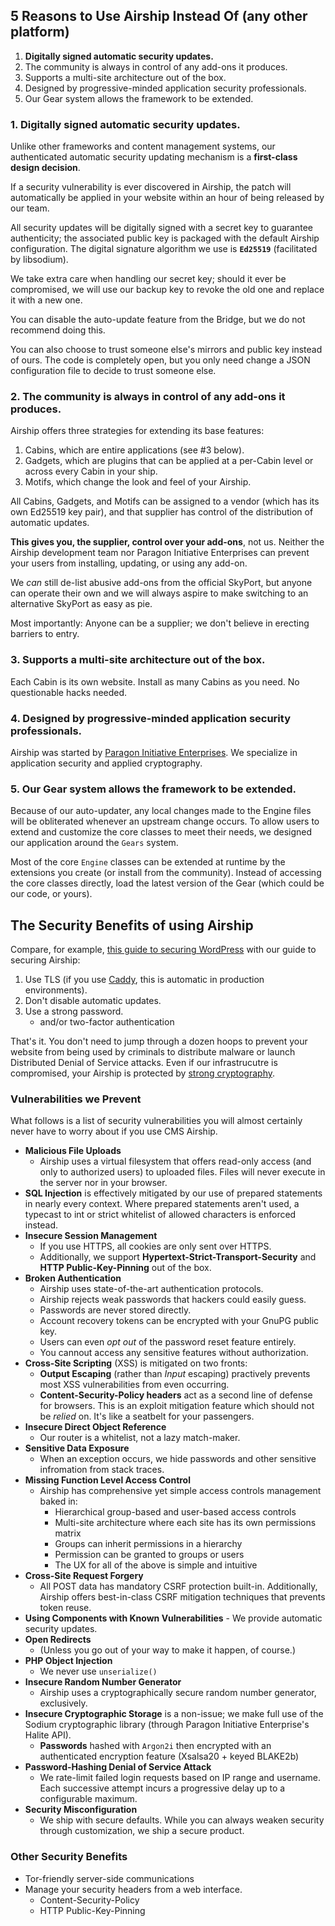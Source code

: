 ## 5 Reasons to Use Airship Instead Of (any other platform)

1. **Digitally signed automatic security updates.**
2. The community is always in control of any add-ons it produces.
3. Supports a multi-site architecture out of the box.
4. Designed by progressive-minded application security professionals.
5. Our Gear system allows the framework to be extended.


### 1. Digitally signed automatic security updates.

Unlike other frameworks and content management systems, our authenticated 
automatic security updating mechanism is a **first-class design decision**.

If a security vulnerability is ever discovered in Airship, the patch 
will automatically be applied in your website within an hour of being
released by our team.

All security updates will be digitally signed with a secret key to 
guarantee authenticity; the associated public key is packaged with the
default Airship configuration. The digital signature algorithm we use is
**`Ed25519`** (facilitated by libsodium).

We take extra care when handling our secret key; should it ever be
compromised, we will use our backup key to revoke the old one and 
replace it with a new one.

You can disable the auto-update feature from the Bridge, but we do not
recommend doing this.

You can also choose to trust someone else's mirrors and public key 
instead of ours. The code is completely open, but you only need change a 
JSON configuration file to decide to trust someone else.

### 2. The community is always in control of any add-ons it produces.

Airship offers three strategies for extending its base features:

1. Cabins, which are entire applications (see #3 below).
2. Gadgets, which are plugins that can be applied at a per-Cabin level 
   or across every Cabin in your ship.
3. Motifs, which change the look and feel of your Airship. 

All Cabins, Gadgets, and Motifs can be assigned to a vendor (which has
its own Ed25519 key pair), and that supplier has control of the 
distribution of automatic updates.

**This gives you, the supplier, control over your add-ons**, not us. 
Neither the Airship development team nor Paragon Initiative Enterprises
can prevent your users from installing, updating, or using any add-on. 

We *can* still de-list abusive add-ons from the official SkyPort, but
anyone can operate their own and we will always aspire to make switching
to an alternative SkyPort as easy as pie.

Most importantly: Anyone can be a supplier; we don't believe in erecting
barriers to entry.

### 3. Supports a multi-site architecture out of the box.

Each Cabin is its own website. Install as many Cabins as you need. No 
questionable hacks needed.

### 4. Designed by progressive-minded application security professionals.

Airship was started by [Paragon Initiative Enterprises](https://paragonie.com).
We specialize in application security and applied cryptography.

### 5. Our Gear system allows the framework to be extended.

Because of our auto-updater, any local changes made to the Engine files 
will be obliterated whenever an upstream change occurs. To allow users
to extend and customize the core classes to meet their needs, we 
designed our application around the `Gears` system.

Most of the core `Engine` classes can be extended at runtime by the
extensions you create (or install from the community). Instead of
accessing the core classes directly, load the latest version of the Gear
(which could be our code, or yours).

## The Security Benefits of using Airship

Compare, for example, [this guide to securing WordPress](https://codex.wordpress.org/Hardening_WordPress)
with our guide to securing Airship:

1. Use TLS (if you use [Caddy](https://github.com/paragonie/airship-docs/blob/master/en-us/01-intro/2-Installing.md#caddy-recommended),
   this is automatic in production environments).
2. Don't disable automatic updates.
3. Use a strong password.
   * and/or two-factor authentication

That's it. You don't need to jump through a dozen hoops to prevent your website
from being used by criminals to distribute malware or launch Distributed Denial
of Service attacks. Even if our infrastrucutre is compromised, your Airship is
protected by [strong cryptography](https://paragonie.com/blog/2016/05/keyggdrasil-continuum-cryptography-powering-cms-airship).

### Vulnerabilities we Prevent
 
What follows is a list of security vulnerabilities you will almost certainly
never have to worry about if you use CMS Airship.

* **Malicious File Uploads**
  * Airship uses a virtual filesystem that offers read-only access (and only
    to authorized users) to uploaded files. Files will never execute in the
    server nor in your browser.
* **SQL Injection** is effectively mitigated by our use of prepared 
  statements in nearly every context. Where prepared statements aren't
  used, a typecast to int or strict whitelist of allowed characters is
  enforced instead.
* **Insecure Session Management**
  * If you use HTTPS, all cookies are only sent over HTTPS.
  * Additionally, we support **Hypertext-Strict-Transport-Security** and
    **HTTP Public-Key-Pinning** out of the box.
* **Broken Authentication**
  * Airship uses state-of-the-art authentication protocols.
  * Airship rejects weak passwords that hackers could easily guess.
  * Passwords are never stored directly.
  * Account recovery tokens can be encrypted with your GnuPG public key.
  * Users can even *opt out* of the password reset feature entirely.
  * You cannout access any sensitive features without authorization.
* **Cross-Site Scripting** (XSS) is mitigated on two fronts:
  * **Output Escaping** (rather than *Input* escaping) practively
    prevents most XSS vulnerabilities from even occurring.
  * **Content-Security-Policy headers** act as a second line of defense
    for browsers. This is an exploit mitigation feature which should not
    be *relied* on. It's like a seatbelt for your passengers.
* **Insecure Direct Object Reference**
  * Our router is a whitelist, not a lazy match-maker.
* **Sensitive Data Exposure**
  * When an exception occurs, we hide passwords and other sensitive infromation
    from stack traces.
* **Missing Function Level Access Control**
  * Airship has comprehensive yet simple access controls management baked in:
    * Hierarchical group-based and user-based access controls
    * Multi-site architecture where each site has its own permissions matrix
    * Groups can inherit permissions in a hierarchy
    * Permission can be granted to groups or users
    * The UX for all of the above is simple and intuitive
* **Cross-Site Request Forgery**
  * All POST data has mandatory CSRF protection built-in. Additionally,
    Airship offers best-in-class CSRF mitigation techniques that prevents token
    reuse.
* **Using Components with Known Vulnerabilities** - We provide automatic
  security updates.
* **Open Redirects**
  * (Unless you go out of your way to make it happen, of course.)
* **PHP Object Injection**
  * We never use `unserialize()`
* **Insecure Random Number Generator**
  * Airship uses a cryptographically secure random number generator,
    exclusively.
* **Insecure Cryptographic Storage** is a non-issue; we make full use of
  the Sodium cryptographic library (through Paragon Initiative
  Enterprise's Halite API).
  * **Passwords** hashed with `Argon2i` then encrypted with an
    authenticated encryption feature (Xsalsa20 + keyed BLAKE2b)
* **Password-Hashing Denial of Service Attack**
  * We rate-limit failed login requests based on IP range and username. Each
    successive attempt incurs a progressive delay up to a configurable maximum.
* **Security Misconfiguration**
  * We ship with secure defaults. While you can always weaken security through
    customization, we ship a secure product.

### Other Security Benefits

* Tor-friendly server-side communications
* Manage your security headers from a web interface.
  * Content-Security-Policy
  * HTTP Public-Key-Pinning